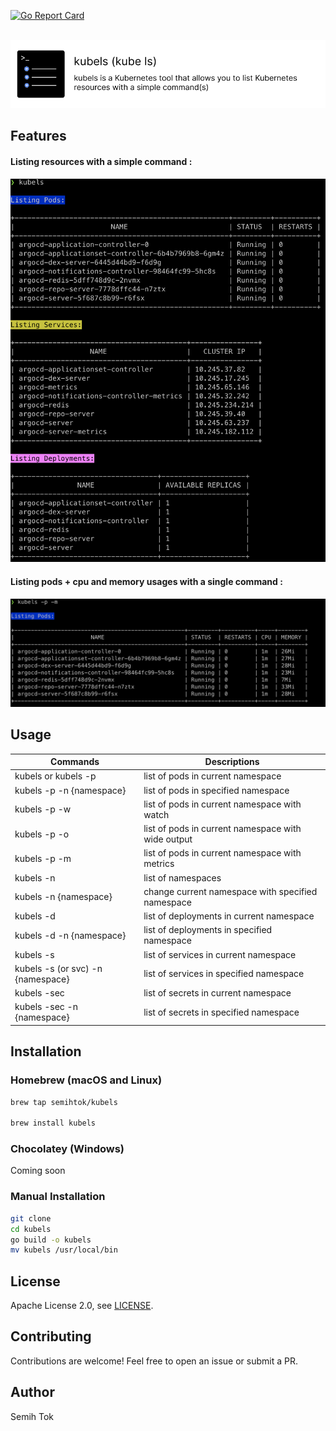 [![Go Report Card](https://goreportcard.com/badge/github.com/semihtok/kubels)](https://goreportcard.com/report/github.com/semihtok/kubels)

&nbsp;<img src="images/kubels-banner.png" width="700"/>

## Features

#### Listing resources with a simple command :
<img src="images/kubels.png" alt="pods" width="600"/>

#### Listing pods + cpu and memory usages with a single command :
<img src="images/kubels-pods-with-metrics.png" alt="pods with metrics" width="700"/>

## Usage

| Commands                          | Descriptions                                       |
|-----------------------------------|----------------------------------------------------|
| kubels or kubels -p               | list of pods in current namespace                  |     
| kubels -p -n {namespace}          | list of pods in specified namespace                |
| kubels -p -w                      | list of pods in current namespace with watch       |
| kubels -p -o                      | list of pods in current namespace with wide output |
| kubels -p -m                      | list of pods in current namespace with metrics     |
| kubels -n                         | list of namespaces                                 |
| kubels -n {namespace}             | change current namespace with specified namespace  |
| kubels -d                         | list of deployments in current namespace           |
| kubels -d -n {namespace}          | list of deployments in specified namespace         |
| kubels -s                         | list of services in current namespace              |
| kubels -s (or svc) -n {namespace} | list of services in specified namespace            |
| kubels -sec                       | list of secrets in current namespace               |
| kubels -sec -n {namespace}        | list of secrets in specified namespace             |

## Installation

### Homebrew (macOS and Linux)

```bash
brew tap semihtok/kubels

brew install kubels
```


### Chocolatey (Windows)
Coming soon


### Manual Installation 

```bash
git clone
cd kubels
go build -o kubels
mv kubels /usr/local/bin
```


## License
Apache License 2.0, see [LICENSE](LICENSE).

## Contributing
Contributions are welcome! Feel free to open an issue or submit a PR.

## Author
Semih Tok
